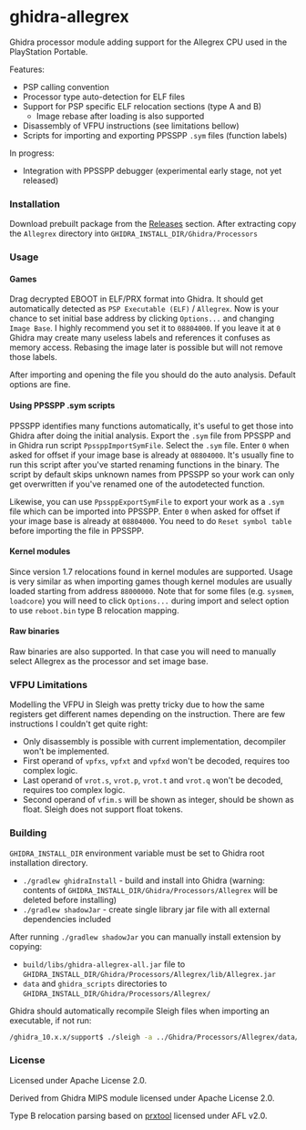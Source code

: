 ghidra-allegrex
===============

Ghidra processor module adding support for the Allegrex CPU used in the PlayStation Portable.

Features:
- PSP calling convention
- Processor type auto-detection for ELF files
- Support for PSP specific ELF relocation sections (type A and B)
  - Image rebase after loading is also supported
- Disassembly of VFPU instructions (see limitations bellow)
- Scripts for importing and exporting PPSSPP `.sym` files (function labels)

In progress:
- Integration with PPSSPP debugger (experimental early stage, not yet released)

### Installation

Download prebuilt package from the [Releases](https://github.com/kotcrab/ghidra-allegrex/releases) section.
After extracting copy the `Allegrex` directory into `GHIDRA_INSTALL_DIR/Ghidra/Processors`

### Usage

#### Games

Drag decrypted EBOOT in ELF/PRX format into Ghidra. It should get automatically detected 
as `PSP Executable (ELF)` / `Allegrex`. Now is your chance to set initial base address by 
clicking `Options...` and changing `Image Base`. I highly recommend you set it to `08804000`. 
If you leave it at `0` Ghidra may create many useless labels and references it confuses 
as memory access. Rebasing the image later is possible but will not remove those labels.

After importing and opening the file you should do the auto analysis. Default options are fine.

#### Using PPSSPP .sym scripts

PPSSPP identifies many functions automatically, it's useful to get those into Ghidra
after doing the initial analysis. Export the `.sym` file from PPSSPP and in Ghidra run script
`PpssppImportSymFile`. Select the `.sym` file. Enter `0` when asked for offset if your image base is already 
at `08804000`.
It's usually fine to run this script after you've started renaming functions in the binary. The script by 
default skips unknown names from PPSSPP so your work can only get overwritten if you've renamed
one of the autodetected function.

Likewise, you can use `PpssppExportSymFile` to export your work as a `.sym` file which can be imported
into PPSSPP. Enter `0` when asked for offset if your image base is already  at `08804000`.
You need to do `Reset symbol table` before importing the file in PPSSPP.

#### Kernel modules

Since version 1.7 relocations found in kernel modules are supported. Usage is very similar as when
importing games though kernel modules are usually loaded starting from address `88000000`. Note that
for some files (e.g. `sysmem`, `loadcore`) you will need to click `Options...` during import and
select option to use `reboot.bin` type B relocation mapping.

#### Raw binaries

Raw binaries are also supported. In that case you will need to manually select Allegrex as the processor
and set image base.

### VFPU Limitations

Modelling the VFPU in Sleigh was pretty tricky due to how the same registers get different names depending
on the instruction. There are few instructions I couldn't get quite right:
- Only disassembly is possible with current implementation, decompiler won't be implemented.
- First operand of `vpfxs`, `vpfxt` and `vpfxd` won't be decoded, requires too complex logic.
- Last operand of `vrot.s`, `vrot.p`, `vrot.t` and `vrot.q` won't be decoded, requires too complex logic.
- Second operand of `vfim.s` will be shown as integer, should be shown as float. Sleigh does not support float tokens.

### Building

`GHIDRA_INSTALL_DIR` environment variable must be set to Ghidra root installation directory.

- `./gradlew ghidraInstall` - build and install into Ghidra (warning: contents of `GHIDRA_INSTALL_DIR/Ghidra/Processors/Allegrex` will be deleted before installing)
- `./gradlew shadowJar` - create single library jar file with all external dependencies included

After running `./gradlew shadowJar` you can manually install extension by copying:
 - `build/libs/ghidra-allegrex-all.jar` file to `GHIDRA_INSTALL_DIR/Ghidra/Processors/Allegrex/lib/Allegrex.jar`
 - `data` and `ghidra_scripts` directories to `GHIDRA_INSTALL_DIR/Ghidra/Processors/Allegrex/`

Ghidra should automatically recompile Sleigh files when importing an executable, if not run:
```bash
/ghidra_10.x.x/support$ ./sleigh -a ../Ghidra/Processors/Allegrex/data/languages/
```

### License

Licensed under Apache License 2.0.

Derived from Ghidra MIPS module licensed under Apache License 2.0.

Type B relocation parsing based on [prxtool](https://github.com/pspdev/prxtool) licensed under AFL v2.0.
